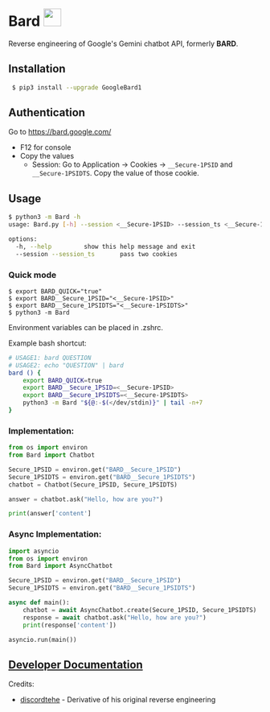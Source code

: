 # Bard <img src="https://www.gstatic.com/lamda/images/favicon_v1_150160cddff7f294ce30.svg" width="35px" />
Reverse engineering of Google's Gemini chatbot API, formerly **BARD**.

## Installation
```bash
 $ pip3 install --upgrade GoogleBard1
```

## Authentication
Go to https://bard.google.com/

- F12 for console
- Copy the values
  - Session: Go to Application → Cookies → `__Secure-1PSID` and `__Secure-1PSIDTS`. Copy the value of those cookie.

## Usage

```bash
$ python3 -m Bard -h
usage: Bard.py [-h] --session <__Secure-1PSID> --session_ts <__Secure-1PSIDTS>

options:
  -h, --help         show this help message and exit
  --session --session_ts       pass two cookies
```

### Quick mode
```
$ export BARD_QUICK="true"
$ export BARD__Secure_1PSID="<__Secure-1PSID>"
$ export BARD__Secure_1PSIDTS="<__Secure-1PSIDTS>"
$ python3 -m Bard
```
Environment variables can be placed in .zshrc.

Example bash shortcut:
```bash
# USAGE1: bard QUESTION
# USAGE2: echo "QUESTION" | bard
bard () {
	export BARD_QUICK=true
	export BARD__Secure_1PSID=<__Secure-1PSID>
	export BARD__Secure_1PSIDTS=<__Secure-1PSIDTS>
	python3 -m Bard "${@:-$(</dev/stdin)}" | tail -n+7
}
```

### Implementation:
```python
from os import environ
from Bard import Chatbot

Secure_1PSID = environ.get("BARD__Secure_1PSID")
Secure_1PSIDTS = environ.get("BARD__Secure_1PSIDTS")
chatbot = Chatbot(Secure_1PSID, Secure_1PSIDTS)

answer = chatbot.ask("Hello, how are you?")

print(answer['content']
```

### Async Implementation:
```python
import asyncio
from os import environ
from Bard import AsyncChatbot

Secure_1PSID = environ.get("BARD__Secure_1PSID")
Secure_1PSIDTS = environ.get("BARD__Secure_1PSIDTS")

async def main():
    chatbot = await AsyncChatbot.create(Secure_1PSID, Secure_1PSIDTS)
    response = await chatbot.ask("Hello, how are you?")
    print(response['content'])

asyncio.run(main())
```

## [Developer Documentation](https://github.com/Simatwa/Bard/blob/main/DOCUMENTATION.md)

Credits:
- [discordtehe](https://github.com/discordtehe) - Derivative of his original reverse engineering
